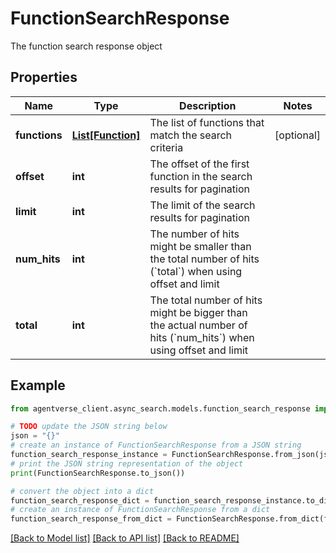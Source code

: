 # FunctionSearchResponse

The function search response object

## Properties

Name | Type | Description | Notes
------------ | ------------- | ------------- | -------------
**functions** | [**List[Function]**](Function.md) | The list of functions that match the search criteria | [optional] 
**offset** | **int** | The offset of the first function in the search results for pagination | 
**limit** | **int** | The limit of the search results for pagination | 
**num_hits** | **int** | The number of hits might be smaller than the total number of hits (&#x60;total&#x60;) when using offset and limit | 
**total** | **int** | The total number of hits might be bigger than the actual number of hits (&#x60;num_hits&#x60;) when using offset and limit | 

## Example

```python
from agentverse_client.async_search.models.function_search_response import FunctionSearchResponse

# TODO update the JSON string below
json = "{}"
# create an instance of FunctionSearchResponse from a JSON string
function_search_response_instance = FunctionSearchResponse.from_json(json)
# print the JSON string representation of the object
print(FunctionSearchResponse.to_json())

# convert the object into a dict
function_search_response_dict = function_search_response_instance.to_dict()
# create an instance of FunctionSearchResponse from a dict
function_search_response_from_dict = FunctionSearchResponse.from_dict(function_search_response_dict)
```
[[Back to Model list]](../README.md#documentation-for-models) [[Back to API list]](../README.md#documentation-for-api-endpoints) [[Back to README]](../README.md)


